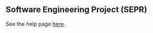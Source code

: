 ## Software Engineering Project (SEPR)
See the help page [here](https://github.com/TheRandomnessGuy/SEPR/edit/master/README.md).